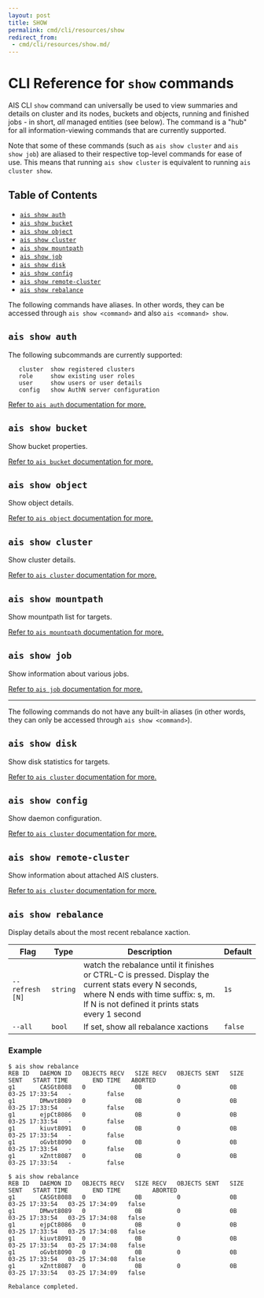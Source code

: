 ```yaml
---
layout: post
title: SHOW
permalink: cmd/cli/resources/show
redirect_from:
 - cmd/cli/resources/show.md/
---
```


# CLI Reference for `show` commands

AIS CLI `show` command can universally be used to view summaries and details on cluster and its nodes, buckets and objects, running and finished jobs - in short, _all_ managed entities (see below). The command is a "hub" for all information-viewing commands that are currently supported.

Note that some of these commands (such as `ais show cluster` and `ais show job`) are aliased to their respective top-level commands for ease of use. This means that running `ais show cluster` is equivalent to running `ais cluster show`.

## Table of Contents
- [`ais show auth`](#ais-show-auth)
- [`ais show bucket`](#ais-show-bucket)
- [`ais show object`](#ais-show-object)
- [`ais show cluster`](#ais-show-cluster)
- [`ais show mountpath`](#ais-show-mountpath)
- [`ais show job`](#ais-show-job)
- [`ais show disk`](#ais-show-disk)
- [`ais show config`](#ais-show-config)
- [`ais show remote-cluster`](#ais-show-remote-cluster)
- [`ais show rebalance`](#ais-show-rebalance)

The following commands have aliases. In other words, they can be accessed through `ais show <command>` and also `ais <command> show`.

## `ais show auth`
The following subcommands are currently supported:

```console
   cluster  show registered clusters
   role     show existing user roles
   user     show users or user details
   config   show AuthN server configuration
```

[Refer to `ais auth` documentation for more.](auth.md#command-list)

## `ais show bucket`
Show bucket properties.

[Refer to `ais bucket` documentation for more.](bucket.md#show-bucket-properties)

## `ais show object`
Show object details.

[Refer to `ais object` documentation for more.](object.md#show-object-properties)

## `ais show cluster`
Show cluster details.

[Refer to `ais cluster` documentation for more.](cluster.md#)

## `ais show mountpath`
Show mountpath list for targets.

[Refer to `ais mountpath` documentation for more.](mountpath.md#)

## `ais show job`
Show information about various jobs.

[Refer to `ais job` documentation for more.](job.md#)

---

The following commands do not have any built-in aliases (in other words, they can only be accessed through `ais show <command>`).

## `ais show disk`
Show disk statistics for targets.

[Refer to `ais cluster` documentation for more.](cluster.md#show-disk-stats)

## `ais show config`
Show daemon configuration.

[Refer to `ais cluster` documentation for more.](cluster.md#show-configuration)

## `ais show remote-cluster`
Show information about attached AIS clusters.

[Refer to `ais cluster` documentation for more.](cluster.md#show-remote-clusters)

## `ais show rebalance`

Display details about the most recent rebalance xaction.

| Flag | Type | Description | Default |
| --- | --- | --- | --- |
| `--refresh [N]` | `string` | watch the rebalance until it finishes or CTRL-C is pressed. Display the current stats every N seconds, where N ends with time suffix: s, m. If N is not defined it prints stats every 1 second | `1s` |
| `--all` | `bool` | If set, show all rebalance xactions | `false` |

### Example

```console
$ ais show rebalance
REB ID   DAEMON ID   OBJECTS RECV   SIZE RECV   OBJECTS SENT   SIZE SENT   START TIME       END TIME   ABORTED
g1       CASGt8088   0              0B          0              0B          03-25 17:33:54   -          false
g1       DMwvt8089   0              0B          0              0B          03-25 17:33:54   -          false
g1       ejpCt8086   0              0B          0              0B          03-25 17:33:54   -          false
g1       kiuvt8091   0              0B          0              0B          03-25 17:33:54   -          false
g1       oGvbt8090   0              0B          0              0B          03-25 17:33:54   -          false
g1       xZntt8087   0              0B          0              0B          03-25 17:33:54   -          false

$ ais show rebalance
REB ID   DAEMON ID   OBJECTS RECV   SIZE RECV   OBJECTS SENT   SIZE SENT   START TIME       END TIME         ABORTED
g1       CASGt8088   0              0B          0              0B          03-25 17:33:54   03-25 17:34:09   false
g1       DMwvt8089   0              0B          0              0B          03-25 17:33:54   03-25 17:34:08   false
g1       ejpCt8086   0              0B          0              0B          03-25 17:33:54   03-25 17:34:08   false
g1       kiuvt8091   0              0B          0              0B          03-25 17:33:54   03-25 17:34:08   false
g1       oGvbt8090   0              0B          0              0B          03-25 17:33:54   03-25 17:34:08   false
g1       xZntt8087   0              0B          0              0B          03-25 17:33:54   03-25 17:34:09   false

Rebalance completed.
```
